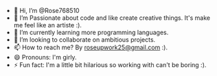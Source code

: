 - 👋 Hi, I’m @Rose768510
- 👀 I’m Passionate about code and like create creative things. It's make me feel like an artiste :).
- 🌱 I’m currently learning more programming languages.
- 💞️ I’m looking to collaborate on ambitious projects.
- 📫 How to reach me? By roseupwork25@gmail.com :).
- 😄 Pronouns: I'm girly.
- ⚡ Fun fact: I'm a little bit hilarious so working with can't be boring :).

<!---
Rose768510/Rose768510 is a ✨ special ✨ repository because its `README.md` (this file) appears on your GitHub profile.
You can click the Preview link to take a look at your changes.
--->
